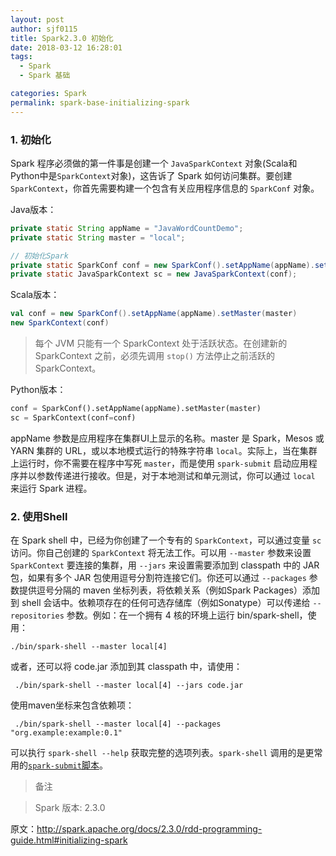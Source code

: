 ```yaml
---
layout: post
author: sjf0115
title: Spark2.3.0 初始化
date: 2018-03-12 16:28:01
tags:
  - Spark
  - Spark 基础

categories: Spark
permalink: spark-base-initializing-spark
---
```


### 1. 初始化

Spark 程序必须做的第一件事是创建一个 `JavaSparkContext` 对象(Scala和Python中是`SparkContext`对象)，这告诉了 Spark 如何访问集群。要创建 `SparkContext`，你首先需要构建一个包含有关应用程序信息的 `SparkConf` 对象。

Java版本：
```java
private static String appName = "JavaWordCountDemo";
private static String master = "local";

// 初始化Spark
private static SparkConf conf = new SparkConf().setAppName(appName).setMaster(master);
private static JavaSparkContext sc = new JavaSparkContext(conf);
```

Scala版本：
```scala
val conf = new SparkConf().setAppName(appName).setMaster(master)
new SparkContext(conf)
```
> 每个 JVM 只能有一个 SparkContext 处于活跃状态。在创建新的 SparkContext 之前，必须先调用 `stop()` 方法停止之前活跃的 SparkContext。

Python版本：
```python
conf = SparkConf().setAppName(appName).setMaster(master)
sc = SparkContext(conf=conf)
```

appName 参数是应用程序在集群UI上显示的名称。master 是 Spark，Mesos 或 YARN 集群的 URL，或以本地模式运行的特殊字符串 `local`。实际上，当在集群上运行时，你不需要在程序中写死 `master`，而是使用 `spark-submit` 启动应用程序并以参数传递进行接收。但是，对于本地测试和单元测试，你可以通过 `local` 来运行 Spark 进程。


### 2. 使用Shell

在 Spark shell 中，已经为你创建了一个专有的 `SparkContext`，可以通过变量 `sc` 访问。你自己创建的 `SparkContext` 将无法工作。可以用 `--master` 参数来设置 `SparkContext` 要连接的集群，用 `--jars` 来设置需要添加到 classpath 中的 JAR 包，如果有多个 JAR 包使用逗号分割符连接它们。你还可以通过 `--packages` 参数提供逗号分隔的 maven 坐标列表，将依赖关系（例如Spark Packages）添加到 shell 会话中。依赖项存在的任何可选存储库（例如Sonatype）可以传递给 `--repositories` 参数。例如：在一个拥有 4 核的环境上运行 bin/spark-shell，使用：

```
./bin/spark-shell --master local[4]
```
或者，还可以将 code.jar 添加到其 classpath 中，请使用：
```
 ./bin/spark-shell --master local[4] --jars code.jar
```
使用maven坐标来包含依赖项：
```
 ./bin/spark-shell --master local[4] --packages "org.example:example:0.1"
```
可以执行 `spark-shell --help` 获取完整的选项列表。`spark-shell` 调用的是更常用的[`spark-submit`脚本](http://blog.csdn.net/sunnyyoona/article/details/55271395)。


> 备注

> Spark 版本: 2.3.0


原文：http://spark.apache.org/docs/2.3.0/rdd-programming-guide.html#initializing-spark
